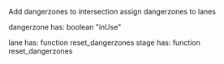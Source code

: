 Add dangerzones to intersection
assign dangerzones to lanes

dangerzone has: boolean "inUse"

lane has: function reset_dangerzones
stage has: function reset_dangerzones